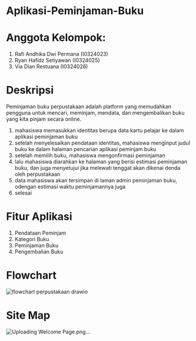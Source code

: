 # Aplikasi-Peminjaman-Buku
# Anggota Kelompok:
1. Rafi Andhika Dwi Permana (I0324023)
2. Ryan Hafidz Setiyawan (I0324025)
3. Via Dian Restuana (I0324026)
# Deskripsi
Peminjaman buku perpustakaan adalah platform yang memudahkan pengguna untuk mencari, meminjam, mendata, dan mengembalikan buku yang kita pinjam secara online.
1. mahasiswa memasukkan identitas berupa data kartu pelajar ke dalam aplikasi peminjaman buku
2. setelah menyelesaikan pendataan identitas, mahasiswa menginput judul buku ke dalam halaman pencarian aplikasi peminjam buku
3. setelah memilih buku, mahasiswa mengonfirmasi peminjaman
4. lalu mahasiswa diarahkan ke halaman yang berisi estimasi peminjaman buku, dan juga menyetujui jika melewati tenggat akan dikenai denda oleh perpustakaan
5. data mahasiswa akan tersimpan di laman admin peminjaman buku, odengan estimasi waktu peminjamannya juga
6. selesai
# Fitur Aplikasi
1. Pendataan Peminjam
2. Kategori Buku
3. Peminjaman Buku
4. Pengembalian Buku
# Flowchart
![flowchart perpustakaan drawio](https://github.com/user-attachments/assets/bb8772ca-fbc4-4088-a884-9e989ccbd1ab)
# Site Map
![Uploading Welcome Page.png…]()
